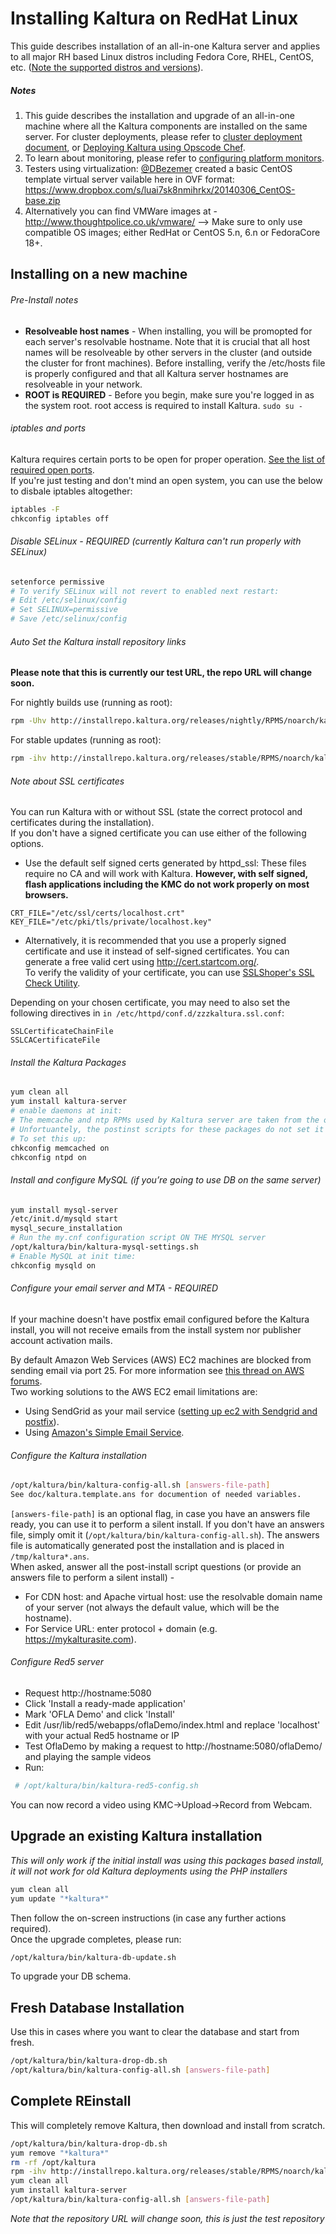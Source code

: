 # Installing Kaltura on RedHat Linux
This guide describes installation of an all-in-one Kaltura server and applies to all major RH based Linux distros including Fedora Core, RHEL, CentOS, etc. ([Note the supported distros and versions](http://kaltura.github.io/platform-install-packages/#supported-distros)).       

##### Notes

1. This guide describes the installation and upgrade of an all-in-one machine where all the Kaltura components are installed on the same server. For cluster deployments, please refer to [cluster deployment document](http://bit.ly/kipp-cluster-yum), or [Deploying Kaltura using Opscode Chef](https://github.com/kaltura/platform-install-packages/blob/master/doc/rpm-chef-cluster-deployment.md).
1. To learn about monitoring, please refer to [configuring platform monitors](http://bit.ly/kipp-monitoring).
1. Testers using virtualization: [@DBezemer](https://github.com/DBezemer) created a basic CentOS template virtual server vailable here in OVF format: https://www.dropbox.com/s/luai7sk8nmihrkx/20140306_CentOS-base.zip
1. Alternatively you can find VMWare images at - http://www.thoughtpolice.co.uk/vmware/ --> Make sure to only use compatible OS images; either RedHat or CentOS 5.n, 6.n or FedoraCore 18+.

## Installing on a new machine

###### Pre-Install notes

* **Resolveable host names** - When installing, you will be promopted for each server's resolvable hostname. Note that it is crucial that all host names will be resolveable by other servers in the cluster (and outside the cluster for front machines). Before installing, verify the /etc/hosts file is properly configured and that all Kaltura server hostnames are resolveable in your network.
* **ROOT is REQUIRED** - Before you begin, make sure you're logged in as the system root. root access is required to install Kaltura. ```sudo su - ```

###### iptables and ports
Kaltura requires certain ports to be open for proper operation. [See the list of required open ports](https://github.com/kaltura/platform-install-packages/blob/master/doc/kaltura-required-ports.md).   
If you're just testing and don't mind an open system, you can use the below to disbale iptables altogether:
```bash
iptables -F
chkconfig iptables off
```
###### Disable SELinux - REQUIRED (currently Kaltura can't run properly with SELinux)
```bash 
setenforce permissive
# To verify SELinux will not revert to enabled next restart:
# Edit /etc/selinux/config
# Set SELINUX=permissive
# Save /etc/selinux/config
```
###### Auto Set the Kaltura install repository links 
**Please note that this is currently our test URL, the repo URL will change soon.**

For nightly builds use (running as root):
```bash   
rpm -Uhv http://installrepo.kaltura.org/releases/nightly/RPMS/noarch/kaltura-release.noarch.rpm
```
For stable updates (running as root):
```bash
rpm -ihv http://installrepo.kaltura.org/releases/stable/RPMS/noarch/kaltura-release.noarch.rpm
```

###### Note about SSL certificates

You can run Kaltura with or without SSL (state the correct protocol and certificates during the installation).  
If you don't have a signed certificate you can use either of the following options.

* Use the default self signed certs generated by httpd_ssl:
These files require no CA and will work with Kaltura. **However, with self signed, flash applications including the KMC do not work properly on most browsers.**
```
CRT_FILE="/etc/ssl/certs/localhost.crt"
KEY_FILE="/etc/pki/tls/private/localhost.key"
```

* Alternatively, it is recommended that you use a properly signed certificate and use it instead of self-signed certificates. You can generate a free valid cert using http://cert.startcom.org/.    
To verify the validity of your certificate, you can use [SSLShoper's SSL Check Utility](http://www.sslshopper.com/ssl-checker.html).  

Depending on your chosen certificate, you may need to also set the following directives in `in /etc/httpd/conf.d/zzzkaltura.ssl.conf`: 
```
SSLCertificateChainFile
SSLCACertificateFile
```

###### Install the Kaltura Packages
```bash
yum clean all
yum install kaltura-server
# enable daemons at init:
# The memcache and ntp RPMs used by Kaltura server are taken from the official disto's repo. 
# Unfortuantely, the postinst scripts for these packages do not set it to start at init time.
# To set this up:
chkconfig memcached on
chkconfig ntpd on
```

###### Install and configure MySQL (if you’re going to use DB on the same server)
```bash
yum install mysql-server
/etc/init.d/mysqld start
mysql_secure_installation
# Run the my.cnf configuration script ON THE MYSQL server
/opt/kaltura/bin/kaltura-mysql-settings.sh
# Enable MySQL at init time:
chkconfig mysqld on
```
###### Configure your email server and MTA - REQUIRED
If your machine doesn't have postfix email configured before the Kaltura install, you will not receive emails from the install system nor publisher account activation mails. 

By default Amazon Web Services (AWS) EC2 machines are blocked from sending email via port 25. For more information see [this thread on AWS forums](https://forums.aws.amazon.com/message.jspa?messageID=317525#317525).  
Two working solutions to the AWS EC2 email limitations are:

* Using SendGrid as your mail service ([setting up ec2 with Sendgrid and postfix](http://www.zoharbabin.com/configure-ssmtp-or-postfix-to-send-email-via-sendgrid-on-centos-6-3-ec2)).
* Using [Amazon's Simple Email Service](http://aws.amazon.com/ses/). 

###### Configure the Kaltura installation
```bash
/opt/kaltura/bin/kaltura-config-all.sh [answers-file-path]
See doc/kaltura.template.ans for documention of needed variables.
```
`[answers-file-path]` is an optional flag, in case you have an answers file ready, you can use it to perform a silent install. If you don't have an answers file, simply omit it (`/opt/kaltura/bin/kaltura-config-all.sh`). The answers file is automatically generated post the installation and is placed in `/tmp/kaltura*.ans`.     
When asked, answer all the post-install script questions (or provide an answers file to perform a silent install) -
* For CDN host: and Apache virtual host: use the resolvable domain name of your server (not always the default value, which will be the hostname).
* For Service URL: enter protocol + domain (e.g. https://mykalturasite.com).

###### Configure Red5 server
- Request http://hostname:5080
- Click 'Install a ready-made application'
- Mark 'OFLA Demo' and click 'Install'
- Edit /usr/lib/red5/webapps/oflaDemo/index.html and replace 'localhost' with your actual Red5 hostname or IP
- Test OflaDemo by making a request to http://hostname:5080/oflaDemo/ and playing the sample videos
- Run: 
```bash
 # /opt/kaltura/bin/kaltura-red5-config.sh
```
You can now record a video using KMC->Upload->Record from Webcam.

## Upgrade an existing Kaltura installation 
*This will only work if the initial install was using this packages based install, it will not work for old Kaltura deployments using the PHP installers*
```bash
yum clean all
yum update "*kaltura*"
```
Then follow the on-screen instructions (in case any further actions required).   
Once the upgrade completes, please run:
```bash
/opt/kaltura/bin/kaltura-db-update.sh
```
To upgrade your DB schema.

## Fresh Database Installation
Use this in cases where you want to clear the database and start from fresh.
```bash
/opt/kaltura/bin/kaltura-drop-db.sh
/opt/kaltura/bin/kaltura-config-all.sh [answers-file-path]
```

## Complete REinstall 
This will completely remove Kaltura, then download and install from scratch.
```bash
/opt/kaltura/bin/kaltura-drop-db.sh
yum remove "*kaltura*"
rm -rf /opt/kaltura
rpm -ihv http://installrepo.kaltura.org/releases/stable/RPMS/noarch/kaltura-release.noarch.rpm
yum clean all
yum install kaltura-server
/opt/kaltura/bin/kaltura-config-all.sh [answers-file-path]
```
*Note that the repository URL will change soon, this is just the test repository*

